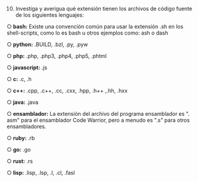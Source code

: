 10. Investiga y averigua qué extensión tienen los archivos de código fuente de los
siguientes lenguajes:


○ **bash:**
Existe una convención común para usar la extensión .sh en los shell-scripts, como lo es bash u otros ejemplos como: ash o dash

○ **python:**
.BUILD, .bzl, .py, .pyw

○ **php:**
.php, .php3, .php4, .php5, .phtml

○ **javascript:**
.js

○ **c:**
.c, .h

○ **c++:**
.cpp, .c++, .cc, .cxx, .hpp, .h++ ,.hh, .hxx

○ **java:**
.java

○ **ensamblador:**
La extensión del archivo del programa ensamblador es ". asm" para el ensamblador Code Warrior, pero a menudo es ".s" para otros ensambladores.


○ **ruby:**
.rb

○ **go:**
.go

○ **rust:**
.rs

○ **lisp:**
.lisp, .lsp, .l, .cl, .fasl
